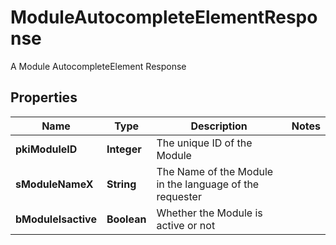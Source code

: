 

# ModuleAutocompleteElementResponse

A Module AutocompleteElement Response

## Properties

| Name | Type | Description | Notes |
|------------ | ------------- | ------------- | -------------|
|**pkiModuleID** | **Integer** | The unique ID of the Module |  |
|**sModuleNameX** | **String** | The Name of the Module in the language of the requester |  |
|**bModuleIsactive** | **Boolean** | Whether the Module is active or not |  |



